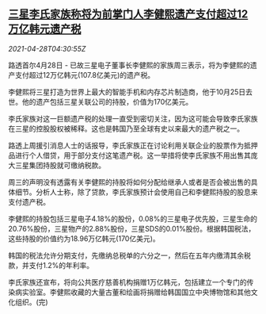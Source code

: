 <!--1619586062000-->
[三星李氏家族称将为前掌门人李健熙遗产支付超过12万亿韩元遗产税](https://cn.reuters.com/article/samsung-lee-family-0428-wedn-idCNKBS2CF0BX)
------

<div><i>2021-04-28T04:30:55Z</i></div><p>路透首尔4月28日 - 已故三星电子董事长李健熙的家族周三表示，将为李健熙的遗产支付超过12万亿韩元(107.8亿美元)的遗产税。</p><p>李健熙将三星打造为世界上最大的智能手机和内存芯片制造商，他于10月25日去世。他的遗产包括三星关联公司的持股，价值为170亿美元。</p><p>李氏家族对这一巨额遗产税的处理一直受到密切关注，因为这可能会导致李氏家族在三星的控股股权被稀释。这也是韩国乃至全球有史以来最大的遗产税之一。</p><p>路透上周援引消息人士的话报导，李氏家族正在讨论利用关联企业的股票作为抵押品进行个人借贷，用于部分支付这笔遗产税。这一举措将使李氏家族不用出售其庞大三星集团持股就可缴纳税款。</p><p>周三的声明没有透露有关李健熙的持股将如何分配给继承人或者是否会被出售的具体细节。分析人士称，除了贷款，李氏家族预计会使用自己和李健熙持股的股息来支付遗产税。</p><p>李健熙的持股包括三星电子4.18%的股份，0.08%的三星电子优先股，三星生命的20.76%股份，三星物产的2.88%股份，三星SDS的0.01%股份。根据韩国税法，这些持股的价值约为18.96万亿韩元(170亿美元)。</p><p>韩国的税法允许分期支付，先缴纳总税单的六分之一，然后在五年内缴清其余税款，并支付1.2%的年利率。</p><p>李氏家族还宣布，将向公共医疗慈善机构捐赠1万亿韩元，包括建立一个专门的传染病实验室。李健熙收藏的大量古董和绘画将捐赠给韩国国立中央博物馆和其他文化组织。(完)</p>
